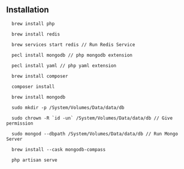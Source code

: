 ## Installation
```
  brew install php
```
```
  brew install redis
```
```
  brew services start redis // Run Redis Service
```
```
  pecl install mongodb // php mongodb extension
```
```
  pecl install yaml // php yaml extension
```
```
  brew install composer
```
```
  composer install
```
```
  brew install mongodb
```
```
  sudo mkdir -p /System/Volumes/Data/data/db
```
```
  sudo chrown -R `id -un` /System/Volumes/Data/data/db // Give permission
```
```
  sudo mongod --dbpath /System/Volumes/Data/data/db // Run Mongo Server 
```
```
  brew install --cask mongodb-compass
```
```
  php artisan serve
```